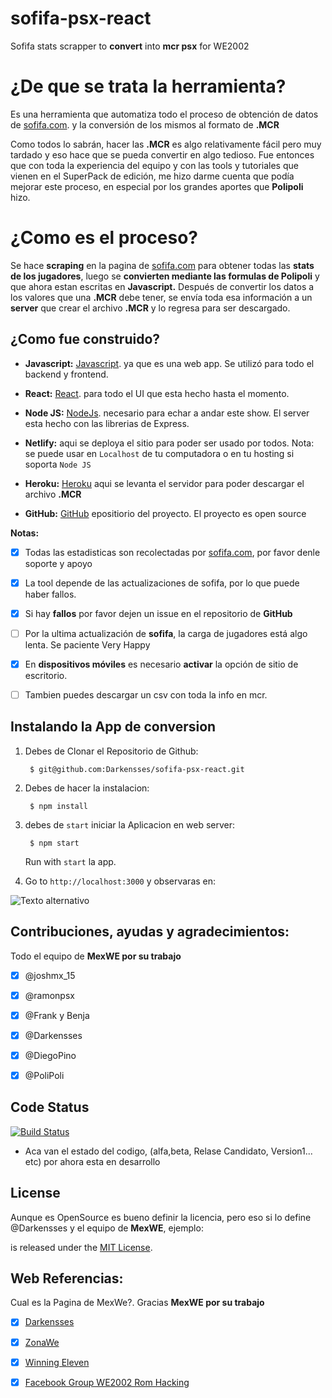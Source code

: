 # sofifa-psx-react
Sofifa stats scrapper to **convert** into **mcr psx** for WE2002


# ¿De que se trata la herramienta?
Es una herramienta que automatiza todo el proceso de obtención de datos de [sofifa.com](https://sofifa.com/). y la conversión de los mismos al formato de **.MCR**

Como todos lo sabrán, hacer las **.MCR** es algo relativamente fácil pero muy tardado y eso hace que se pueda convertir en algo tedioso. Fue entonces que con toda la experiencia del equipo y con las tools y tutoriales que vienen en el SuperPack de edición, me hizo darme cuenta que podía mejorar este proceso, en especial por los grandes aportes que **Polipoli** hizo.



# ¿Como es el proceso?
Se hace **scraping** en la pagina de [sofifa.com](https://sofifa.com/) para obtener todas las **stats de los jugadores**, luego se **convierten mediante las formulas de Polipoli** y que ahora estan escritas en **Javascript.** Después de convertir los datos a los valores que una **.MCR** debe tener, se envía toda esa información a un **server** que crear el archivo **.MCR** y lo regresa para ser descargado.

  
## ¿Como fue construido?
- **Javascript:** [Javascript](https://developer.mozilla.org/es/docs/Web/JavaScript).  ya que es una web app. Se utilizó para todo el backend y frontend.

- **React:** [React](https://es.reactjs.org/). para todo el UI que esta hecho hasta el momento.

- **Node JS:** [NodeJs](https://nodejs.org/es/). necesario para echar a andar este show. El server esta hecho con las librerias de Express.

- **Netlify:**  aqui se deploya el sitio para poder ser usado por todos. 
Nota: se puede usar en `Localhost` de tu computadora o en tu hosting si soporta `Node JS`

- **Heroku:**  [Heroku](https://www.heroku.com/) aqui se levanta el servidor para poder descargar el archivo **.MCR**

- **GitHub:** [GitHub](https://github.com/Darkensses/sofifa-psx-react) epositiorio del proyecto. El proyecto es open source


**Notas:**
- [x] Todas las estadisticas son recolectadas por [sofifa.com](https://sofifa.com/), por favor denle soporte y apoyo
- [x] La tool depende de las actualizaciones de sofifa, por lo que puede haber fallos.
- [x] Si hay **fallos** por favor dejen un issue en el repositorio de **GitHub**
- [ ] Por la ultima actualización de **sofifa**, la carga de jugadores está algo lenta. Se paciente Very Happy
- [x] En **dispositivos móviles** es necesario **activar** la opción de sitio de escritorio.
- [ ] Tambien puedes descargar un csv con toda la info en mcr.



## Instalando la App de conversion

1. Debes de Clonar el Repositorio de Github:

        $ git@github.com:Darkensses/sofifa-psx-react.git

2. Debes de hacer la instalacion:

        $ npm install


3. debes de `start` iniciar la Aplicacion en web server:

        $ npm start

   Run with `start` la app.

4. Go to `http://localhost:3000` y observaras en:

![Texto alternativo](https://i.ibb.co/tKR4Z1L/localhost.png)


## Contribuciones, ayudas y agradecimientos:
Todo el equipo de **MexWE por su trabajo**

- [x] @joshmx_15
- [x] @ramonpsx
- [x] @Frank y Benja
- [x] @Darkensses
- [x] @DiegoPino
- [x] @PoliPoli


## Code Status
[![Build Status](https://badge.buildkite.com/ab1152b6a1f6a61d3ea4ec5b3eece8d4c2b830998459c75352.svg?branch=master)](https://buildkite.com/)

- Aca van el estado del codigo, (alfa,beta, Relase Candidato, Version1... etc) por ahora esta en desarrollo

## License
Aunque es OpenSource es bueno definir la licencia, pero eso si lo define @Darkensses y el equipo de **MexWE**, ejemplo:

 is released under the [MIT License](https://opensource.org/licenses/MIT).
 
 ## Web Referencias:
Cual es la Pagina de MexWe?. Gracias **MexWE por su trabajo**

- [x] [Darkensses](https://darkensses.me/)
- [x] [ZonaWe](http://zonawe.forosactivos.net/)
- [x] [Winning Eleven](https://winningeleven-games.com/)
- [x] [Facebook Group WE2002 Rom Hacking](https://www.facebook.com/groups/365322350532665/)




